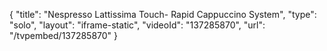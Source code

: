 {
    "title": "Nespresso Lattissima Touch-  Rapid Cappuccino System",
    "type": "solo",
    "layout": "iframe-static",
    "videoId": "137285870",
    "url": "\/tvpembed\/137285870"
}